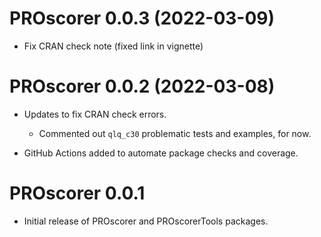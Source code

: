 # PROscorer 0.0.3 (2022-03-09)

* Fix CRAN check note (fixed link in vignette)


# PROscorer 0.0.2 (2022-03-08)

* Updates to fix CRAN check errors. 
  * Commented out `qlq_c30` problematic tests and examples, for now.

* GitHub Actions added to automate package checks and coverage.


# PROscorer 0.0.1

* Initial release of PROscorer and PROscorerTools packages.




